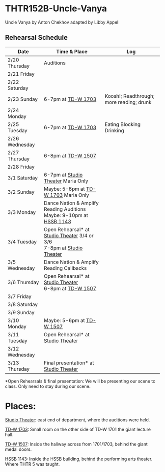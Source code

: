 # THTR152B-Uncle-Vanya
Uncle Vanya by Anton Chekhov adapted by Libby Appel

## Rehearsal Schedule

| Date           | Time & Place  |     Log         |
|----------------|---------------|-----------------|
|  2/20 Thursday |  Auditions    |                 |
|  2/21 Friday   |               |                 |
|  2/22 Saturday |               |                 |
|  2/23 Sunday   | 6-7pm at [TD-W 1703] | Koosh!; Readthrough; more reading; drunk |
|  2/24 Monday   |               |                 |
|  2/25 Tuesday  | 6-7pm at [TD-W 1703] | Eating Blocking Drinking |
|  2/26 Wednesday|               |                 |
|  2/27 Thursday | 6-8pm at [TD-W 1507] |                 |
|  2/28 Friday   |               |                 |
|  3/1 Saturday  | 6-7pm at [Studio Theater] Maria Only |                 |
|  3/2 Sunday    | Maybe: 5-6pm at [TD-W 1703] Maria Only |                 |
|  3/3 Monday    | Dance Nation & Amplify Reading Auditions <br> Maybe: 9-10pm at [HSSB 1143]|                 |
|  3/4 Tuesday   | Open Rehearsal* at [Studio Theater] 3/4 or 3/6 <br> 7-8pm at [Studio Theater]|                 |
|  3/5 Wednesday | Dance Nation & Amplify Reading Callbacks |                 |
|  3/6 Thursday  | Open Rehearsal* at [Studio Theater] <br> 6-8pm at [TD-W 1507]|                 |
|  3/7 Friday    |               |                 |
|  3/8 Saturday  |               |                 |
|  3/9 Sunday    |               |                 |
|  3/10 Monday   | Maybe: 5-6pm at [TD-W 1507] |                 |
|  3/11 Tuesday  | Open Rehearsal* at [Studio Theater] |                 |
|  3/12 Wednesday|               |                 |
|  3/13 Thursday | Final presentation* at [Studio Theater][Studio Theater] |                 |


*Open Rehearsals & final presentation: We will be presenting our scene to class. Only need to stay during our scene.


# Places:
[Studio Theater][Studio Theater]: east end of department, where the auditions were held.

[TD-W 1703][TD-W 1703]: Small room on the other side of TD-W 1701 the giant lecture hall.

[TD-W 1507][TD-W 1507]: Inside the hallway across from 1701/1703, behind the giant medal doors.

[HSSB 1143][HSSB 1143]: Inside the HSSB building, behind the performing arts theater. Where THTR 5 was taught.

[Studio Theater]: https://maps.app.goo.gl/9ysWA1NwAuz8w3iJ6
[TD-W 1703]: https://www.google.com/maps/place/34%C2%B024'46.3%22N+119%C2%B051'05.2%22W/@34.4127426,-119.8515302,57m/data=!3m1!1e3!4m4!3m3!8m2!3d34.412853!4d-119.851437?entry=ttu&g_ep=EgoyMDI1MDEyMC4wIKXMDSoASAFQAw%3D%3D
[TD-W 1507]: https://www.google.com/maps/place/34%C2%B024'44.9%22N+119%C2%B051'06.3%22W/@34.4123736,-119.8517677,81m/data=!3m1!1e3!4m4!3m3!8m2!3d34.412467!4d-119.851762?entry=ttu&g_ep=EgoyMDI1MDEyMC4wIKXMDSoASAFQAw%3D%3D
[HSSB 1143]: https://maps.app.goo.gl/chgVj2j5VaCt3Pwy8
